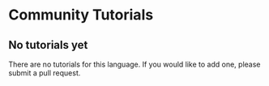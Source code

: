 # Community Tutorials

## No tutorials yet

There are no tutorials for this language. If you would like to add one, please submit a pull request.
